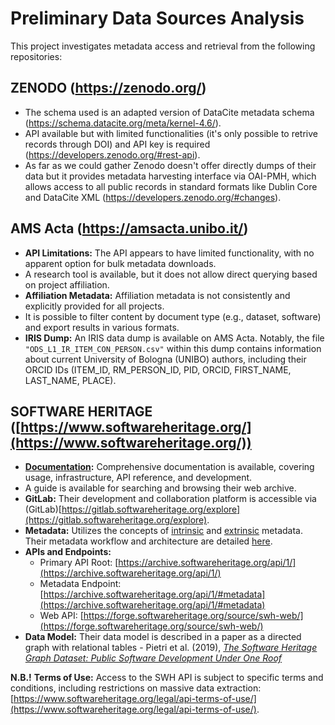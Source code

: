 # Preliminary Data Sources Analysis

This project investigates metadata access and retrieval from the following repositories:

## ZENODO (https://zenodo.org/)
- The schema used is an adapted version of DataCite metadata schema (https://schema.datacite.org/meta/kernel-4.6/).
- API available but with limited functionalities (it's only possible to retrive records through DOI) and API key is required (https://developers.zenodo.org/#rest-api).
- As far as we could gather Zenodo doesn't offer directly dumps of their data but it provides metadata harvesting interface via OAI-PMH, which allows access to all public records in standard formats like Dublin Core and DataCite XML (https://developers.zenodo.org/#changes).

## AMS Acta (https://amsacta.unibo.it/)

* **API Limitations:** The API appears to have limited functionality, with no apparent option for bulk metadata downloads.
* A research tool is available, but it does not allow direct querying based on project affiliation.
* **Affiliation Metadata:** Affiliation metadata is not consistently and explicitly provided for all projects.
* It is possible to filter content by document type (e.g., dataset, software) and export results in various formats.
* **IRIS Dump:** An IRIS data dump is available on AMS Acta. Notably, the file `"ODS_L1_IR_ITEM_CON_PERSON.csv"` within this dump contains information about current University of Bologna (UNIBO) authors, including their ORCID IDs (ITEM_ID, RM_PERSON_ID, PID, ORCID, FIRST_NAME, LAST_NAME, PLACE).

## SOFTWARE HERITAGE ([https://www.softwareheritage.org/](https://www.softwareheritage.org/))

* **[Documentation](https://docs.softwareheritage.org/devel/index.html):** Comprehensive documentation is available, covering usage, infrastructure, API reference, and development.
* A guide is available for searching and browsing their web archive.
* **GitLab:** Their development and collaboration platform is accessible via (GitLab)[https://gitlab.softwareheritage.org/explore](https://gitlab.softwareheritage.org/explore).
* **Metadata:** Utilizes the concepts of [intrinsic](https://docs.softwareheritage.org/devel/glossary.html#term-intrinsic-metadata) and [extrinsic](https://docs.softwareheritage.org/devel/glossary.html#term-extrinsic-metadata) metadata.<br>
  Their metadata workflow and architecture are detailed [here](https://docs.softwareheritage.org/devel/architecture/metadata.html#architecture-metadata).
* **APIs and Endpoints:**
    * Primary API Root: [https://archive.softwareheritage.org/api/1/](https://archive.softwareheritage.org/api/1/)
    * Metadata Endpoint: [https://archive.softwareheritage.org/api/1/#metadata](https://archive.softwareheritage.org/api/1/#metadata)
    * Web API: [https://forge.softwareheritage.org/source/swh-web/](https://forge.softwareheritage.org/source/swh-web/)
* **Data Model:** Their data model is described in a paper as a directed graph with relational tables - Pietri et al. (2019), [_The Software Heritage Graph Dataset: Public Software Development Under One Roof_](https://ieeexplore.ieee.org/document/8816748)

**N.B.!** **Terms of Use:** Access to the SWH API is subject to specific terms and conditions, including restrictions on massive data extraction: [https://www.softwareheritage.org/legal/api-terms-of-use/](https://www.softwareheritage.org/legal/api-terms-of-use/).



